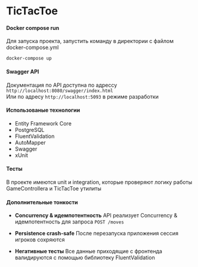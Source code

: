 # TicTacToe
#### Docker compose run
Для запуска проекта, запустить команду в директории с файлом docker-compose.yml
```
docker-compose up 
```
#### Swagger API
Документация по API доступна по адрессу `http://localhost:8080/swagger/index.html`  
Или по адресу `http://localhost:5093` в режиме разработки

#### Использованые технологии
- Entity Framework Core
- PostgreSQL
- FluentValidation
- AutoMapper
- Swagger 
- xUnit 

#### Тесты
В проекте имеются unit и integration, которые проверяют логику работы GameControllera и TicTacToe утилиты

#### Дополнительные тонкости
- **Concurrency & идемпотентность**
   API реализует Concurrency & идемпотентность для запроса `POST /moves`

- **Persistence crash-safe**
   После перезапуска приложения сессия игроков сохряются

- **Негативные тесты**
   Все данные приходящие с фронтенда валидируются с помощью библиотеку FluentValidation